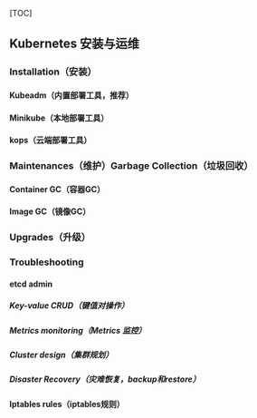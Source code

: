 [TOC]



## Kubernetes 安装与运维

### Installation（安装）

#### Kubeadm（内置部署工具，推荐）

#### Minikube（本地部署工具）

#### kops（云端部署工具）

### Maintenances（维护）Garbage Collection（垃圾回收）

#### Container GC（容器GC）

#### Image GC（镜像GC）

### Upgrades（升级）

### Troubleshooting

#### etcd admin

##### Key-value CRUD（键值对操作）

##### Metrics monitoring（Metrics 监控）

##### Cluster design（集群规划）

##### Disaster Recovery（灾难恢复，backup和restore）

#### Iptables rules（iptables规则）

